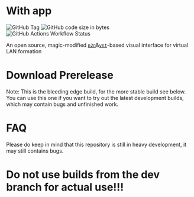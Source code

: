 # With app

![GitHub Tag](https://img.shields.io/github/v/tag/m1m1sha/with-app) ![GitHub code size in bytes](https://img.shields.io/github/languages/code-size/m1m1sha/with-app)
![GitHub Actions Workflow Status](https://img.shields.io/github/actions/workflow/status/m1m1sha/with-app/publish-to-auto-release.yml)

An open source, magic-modified [`n2n`](https://github.com/ntop/n2n)&[`vnt`](https://github.com/lbl8603/vnt)-based visual interface for virtual LAN formation

# Download Prerelease

Note: This is the bleeding edge build, for the more stable build see below. You can use this one if you want to try out the latest development builds, which may contain bugs and unfinished work.

# FAQ

Please do keep in mind that this repository is still in heavy development, it may still contains bugs.

# Do not use builds from the dev branch for actual use!!!
